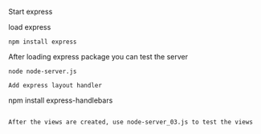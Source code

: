 Start express

load express

```
npm install express
```

After loading express package you can test the server

```
node node-server.js

Add express layout handler

```
npm install express-handlebars
```

After the views are created, use node-server_03.js to test the views

